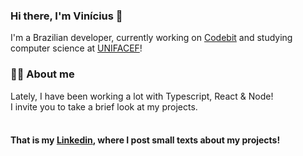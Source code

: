 ### Hi there, I'm Vinícius 👋

I'm a Brazilian developer, currently working on [Codebit](https://codebit.com.br/)
and studying computer science at [UNIFACEF](https://www.unifacef.com.br/)!

### 🙋‍♂️ About me

Lately, I have been working a lot with Typescript, React & Node! <br/>
I invite you to take a brief look at my projects. <br/> <br/>

#### That is my  [Linkedin](https://www.linkedin.com/in/vin%C3%ADciuscrisol/), where I post small texts about my projects!
